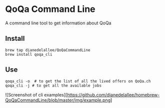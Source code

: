 # QoQa Command Line

A command line tool to get information about QoQa

## Install
```shell
brew tap dianedelallee/QoQaCommandLine
brew install qoqa_cli
```

## Use
```shell
qoqa_cli -o  # to get the list of all the lived offers on QoQa.ch
qoqa_cli -j # to get all the available jobs
```

![Screenshot of cli examples][https://github.com/dianedelallee/homebrew-QoQaCommandLine/blob/master/img/example.png]